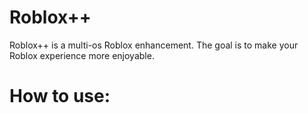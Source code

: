 # Roblox++

Roblox++ is a multi-os Roblox enhancement.  The goal is to make your Roblox experience more enjoyable.

# How to use:

